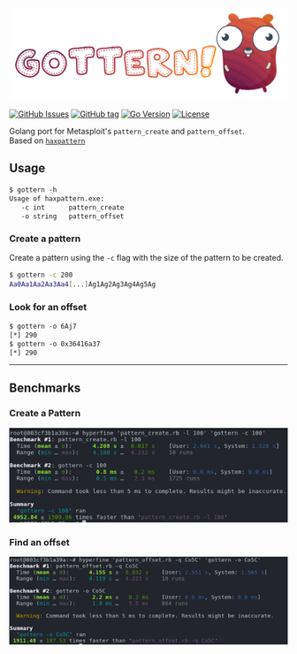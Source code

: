 ![](img/Gottern_banner.png)

[![GitHub Issues](https://img.shields.io/github/issues/joanbono/gottern.svg)](https://github.com/joanbono/gottern/issues)
[![GitHub tag](https://img.shields.io/github/tag/joanbono/gottern.svg)](https://github.com/joanbono/gottern/tags)
[![Go Version](https://img.shields.io/badge/go-1.11-blue.svg?logo=go)](https://golang.org/dl/)
[![License](https://img.shields.io/badge/license-Apache%202.0-blue.svg)](https://www.apache.org/licenses/LICENSE-2.0)

Golang port for Metasploit's `pattern_create` and `pattern_offset`.  
Based on [`haxpattern`](https://github.com/DharmaOfCode/haxpattern)

## Usage
```
$ gottern -h
Usage of haxpattern.exe:
   -c int 	   pattern_create
   -o string   pattern_offset
 ```
 
### Create a pattern 

 Create a pattern using the `-c` flag with the size of the pattern to be created.
 
 ```bash
 $ gottern -c 200
Aa0Aa1Aa2Aa3Aa4[...]Ag1Ag2Ag3Ag4Ag5Ag
```

### Look for an offset

```
$ gottern -o 6Aj7
[*] 290
$ gottern -o 0x36416a37
[*] 290
```

***

## Benchmarks

### Create a Pattern

![](img/benchmark_create.png) 

### Find an offset

![](img/benchmark_offset.png) 
